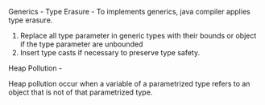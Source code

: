 Generics - 
Type Erasure - To implements generics, java compiler applies type erasure.

1) Replace all type parameter in generic types with their bounds or object if the type
    parameter are unbounded
2) Insert type casts if necessary to preserve type safety.

Heap Pollution - 

Heap pollution occur when a variable of a parametrized type refers to an object that is not of that parametrized type.

